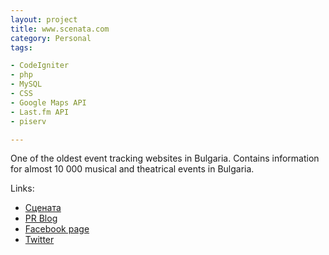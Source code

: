 ```yaml
---
layout: project
title: www.scenata.com
category: Personal
tags:

- CodeIgniter
- php
- MySQL
- CSS
- Google Maps API
- Last.fm API
- piserv

---
```


One of the oldest event tracking websites in Bulgaria. Contains information for almost 10 000 musical and theatrical events in Bulgaria. 

Links:

* [Сцената](http://scenata.com)
* [PR Blog](http://blog.scenata.com)
* [Facebook page](http://www.facebook.com/pages/Scenata/313432581616)
* [Twitter](http://twitter.com/scenata)
